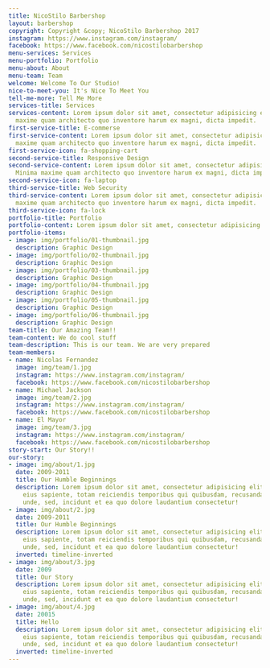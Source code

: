 ```yaml
---
title: NicoStilo Barbershop
layout: barbershop
copyright: Copyright &copy; NicoStilo Barbershop 2017
instagram: https://www.instagram.com/instagram/
facebook: https://www.facebook.com/nicostilobarbershop
menu-services: Services
menu-portfolio: Portfolio
menu-about: About
menu-team: Team
welcome: Welcome To Our Studio!
nice-to-meet-you: It's Nice To Meet You
tell-me-more: Tell Me More
services-title: Services
services-content: Lorem ipsum dolor sit amet, consectetur adipisicing elit. Minima
  maxime quam architecto quo inventore harum ex magni, dicta impedit.
first-service-title: E-commerse
first-service-content: Lorem ipsum dolor sit amet, consectetur adipisicing elit. Minima
  maxime quam architecto quo inventore harum ex magni, dicta impedit.
first-service-icon: fa-shopping-cart
second-service-title: Responsive Design
second-service-content: Lorem ipsum dolor sit amet, consectetur adipisicing elit.
  Minima maxime quam architecto quo inventore harum ex magni, dicta impedit.
second-service-icon: fa-laptop
third-service-title: Web Security
third-service-content: Lorem ipsum dolor sit amet, consectetur adipisicing elit. Minima
  maxime quam architecto quo inventore harum ex magni, dicta impedit.
third-service-icon: fa-lock
portfolio-title: Portfolio
portfolio-content: Lorem ipsum dolor sit amet, consectetur adipisicing elit.
portfolio-items:
- image: img/portfolio/01-thumbnail.jpg
  description: Graphic Design
- image: img/portfolio/02-thumbnail.jpg
  description: Graphic Design
- image: img/portfolio/03-thumbnail.jpg
  description: Graphic Design
- image: img/portfolio/04-thumbnail.jpg
  description: Graphic Design
- image: img/portfolio/05-thumbnail.jpg
  description: Graphic Design
- image: img/portfolio/06-thumbnail.jpg
  description: Graphic Design
team-title: Our Amazing Team!!
team-content: We do cool stuff
team-description: This is our team. We are very prepared
team-members:
- name: Nicolas Fernandez
  image: img/team/1.jpg
  instagram: https://www.instagram.com/instagram/
  facebook: https://www.facebook.com/nicostilobarbershop
- name: Michael Jackson
  image: img/team/2.jpg
  instagram: https://www.instagram.com/instagram/
  facebook: https://www.facebook.com/nicostilobarbershop
- name: El Mayor
  image: img/team/3.jpg
  instagram: https://www.instagram.com/instagram/
  facebook: https://www.facebook.com/nicostilobarbershop
story-start: Our Story!!
our-story:
- image: img/about/1.jpg
  date: 2009-2011
  title: Our Humble Beginnings
  description: Lorem ipsum dolor sit amet, consectetur adipisicing elit. Sunt ut voluptatum
    eius sapiente, totam reiciendis temporibus qui quibusdam, recusandae sit vero
    unde, sed, incidunt et ea quo dolore laudantium consectetur!
- image: img/about/2.jpg
  date: 2009-2011
  title: Our Humble Beginnings
  description: Lorem ipsum dolor sit amet, consectetur adipisicing elit. Sunt ut voluptatum
    eius sapiente, totam reiciendis temporibus qui quibusdam, recusandae sit vero
    unde, sed, incidunt et ea quo dolore laudantium consectetur!
  inverted: timeline-inverted
- image: img/about/3.jpg
  date: 2009
  title: Our Story
  description: Lorem ipsum dolor sit amet, consectetur adipisicing elit. Sunt ut voluptatum
    eius sapiente, totam reiciendis temporibus qui quibusdam, recusandae sit vero
    unde, sed, incidunt et ea quo dolore laudantium consectetur!
- image: img/about/4.jpg
  date: 20015
  title: Hello
  description: Lorem ipsum dolor sit amet, consectetur adipisicing elit. Sunt ut voluptatum
    eius sapiente, totam reiciendis temporibus qui quibusdam, recusandae sit vero
    unde, sed, incidunt et ea quo dolore laudantium consectetur!
  inverted: timeline-inverted
---
```


